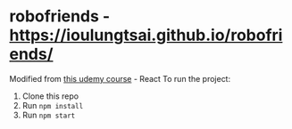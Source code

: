 # robofriends - https://ioulungtsai.github.io/robofriends/
Modified from [this udemy course](https://www.udemy.com/the-complete-web-developer-zero-to-mastery/) - React
To run the project:

1. Clone this repo
2. Run `npm install`
3. Run `npm start`

